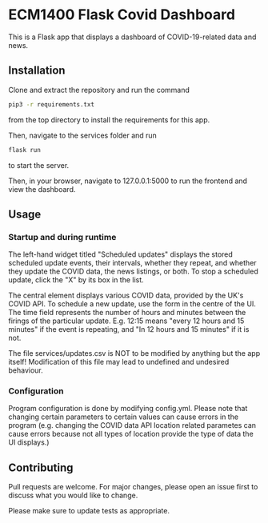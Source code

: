 # ECM1400 Flask Covid Dashboard

This is a Flask app that displays a dashboard of COVID-19-related data and news.

## Installation

Clone and extract the repository and run the command
```bash
pip3 -r requirements.txt
```
from the top directory to install the requirements for this app.

Then, navigate to the services folder and run
```bash
flask run
```
to start the server.

Then, in your browser, navigate to 127.0.0.1:5000 to run the frontend and view the dashboard.

## Usage

### Startup and during runtime

The left-hand widget titled "Scheduled updates" displays the stored scheduled update events, their intervals, whether they repeat, and whether they update the COVID data, the news listings, or both. To stop a scheduled update, click the "X" by its box in the list.

The central element displays various COVID data, provided by the UK's COVID API. To schedule a new update, use the form in the centre of the UI. The time field represents the number of hours and minutes between the firings of the particular update. E.g. 12:15 means "every 12 hours and 15 minutes" if the event is repeating, and "In 12 hours and 15 minutes" if it is not.

The file services/updates.csv is NOT to be modified by anything but the app itself! Modification of this file may lead to undefined and undesired behaviour.

### Configuration

Program configuration is done by modifying config.yml. Please note that changing certain parameters to certain values can cause errors in the program (e.g. changing the COVID data API location related parametes can cause errors because not all types of location provide the type of data the UI displays.)

## Contributing
Pull requests are welcome. For major changes, please open an issue first to discuss what you would like to change.

Please make sure to update tests as appropriate.
